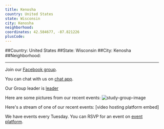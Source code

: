 ```yaml
---
title: Kenosha
country: United States
state: Wisconsin
city: Kenosha
neighborhood: 
coordinates: 42.584677, -87.821226
plusCode:
---
```


##Country: United States
##State: Wisconsin
##City: Kenosha
##Neighborhood: 
*****
Join our [Facebook group](https://www.facebook.com/groups/free.code.camp.kenosha).

You can chat with us on [chat app]().

Our Group leader is [leader]()

Here are some pictures from our recent events:
![study-group-image]()

Here's a stream of one of our recent events:
[video hosting platform embed]

We have events every Tuesday. You can RSVP for an event on [event platform]().
